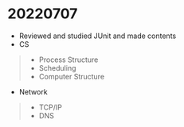 # 20220707

- Reviewed and studied JUnit and made contents
- CS 
> - Process Structure
> - Scheduling
> - Computer Structure
- Network
> - TCP/IP
> - DNS

